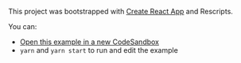 This project was bootstrapped with [Create React App](https://github.com/facebook/create-react-app) and Rescripts.

You can:

- [Open this example in a new CodeSandbox](https://codesandbox.io/s/github/tanstack/react-table/tree/alpha/examples/virtualized-rows)
- `yarn` and `yarn start` to run and edit the example
